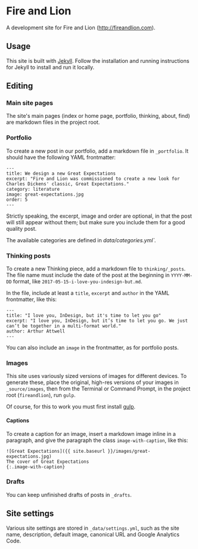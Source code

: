 # Fire and Lion

A development site for Fire and Lion (http://fireandlion.com).

## Usage

This site is built with [Jekyll](http://jekyllrb.com). Follow the installation and running instructions for Jekyll to install and run it locally.

## Editing

### Main site pages

The site's main pages (index or home page, portfolio, thinking, about, find) are markdown files in the project root.

### Portfolio

To create a new post in our portfolio, add a markdown file in `_portfolio`. It should have the following YAML frontmatter:

```
---
title: We design a new Great Expectations
excerpt: "Fire and Lion was commissioned to create a new look for Charles Dickens' classic, Great Expectations."
category: literature
image: great-expectations.jpg
order: 5
---
```

Strictly speaking, the excerpt, image and order are optional, in that the post will still appear without them; but make sure you include them for a good quality post.

The available categories are defined in _data/categories.yml`._

### Thinking posts

To create a new Thinking piece, add a markdown file to `thinking/_posts`. The file name must include the date of the post at the beginning in `YYYY-MM-DD` format, like `2017-05-15-i-love-you-indesign-but.md`.

In the file, include at least a `title`, `excerpt` and `author` in the YAML frontmatter, like this:

```
---
title: "I love you, InDesign, but it's time to let you go"
excerpt: "I love you, InDesign, but it’s time to let you go. We just can’t be together in a multi-format world."
author: Arthur Attwell
---
```

You can also include an `image` in the frontmatter, as for portfolio posts.

### Images

This site uses variously sized versions of images for different devices. To generate these, place the original, high-res versions of your images in `_source/images`, then from the Terminal or Command Prompt, in the project root (`fireandlion`), run `gulp`.

Of course, for this to work you must first install [gulp](https://gulpjs.com/).

#### Captions

To create a caption for an image, insert a markdown image inline in a paragraph, and give the paragraph the class `image-with-caption`, like this:

```
![Great Expectations]({{ site.baseurl }}/images/great-expectations.jpg)
The cover of Great Expectations
{:.image-with-caption}
```

### Drafts

You can keep unfinished drafts of posts in `_drafts`.

## Site settings

Various site settings are stored in `_data/settings.yml`, such as the site name, description, default image, canonical URL and Google Analytics Code.
